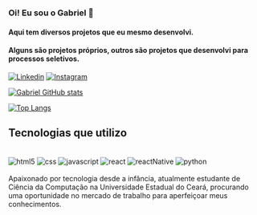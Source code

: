 ### Oi! Eu sou o Gabriel 🤙
#### Aqui tem diversos projetos que eu mesmo desenvolvi.
#### Alguns são projetos próprios, outros são projetos que desenvolvi para processos seletivos. 

[![Linkedin](https://img.shields.io/badge/LinkedIn-0077B5?style=for-the-badge&logo=linkedin&logoColor=white)](https://www.linkedin.com/in/gabriel-silva-limaa/)
[![Instagram](https://img.shields.io/badge/Instagram-E4405F?style=for-the-badge&logo=instagram&logoColor=white)](https://www.instagram.com/gabriiel.sll/)

[![Gabriel GitHub stats](https://github-readme-stats.vercel.app/api?username=GabrielSll&theme=tokyonight)](https://github.com/GabrielSll/github-readme-stats)


[![Top Langs](https://github-readme-stats.vercel.app/api/top-langs/?username=anuraghazra&layout=compact)](https://github.com/anuraghazra/github-readme-stats)

## Tecnologias que utilizo 
<div style="display: inline_block"><br/>
<img align="center" alt=html5 src="https://img.shields.io/badge/HTML5-E34F26?style=for-the-badge&logo=html5&logoColor=white"/>
<img align="center" alt=css src="https://img.shields.io/badge/CSS3-1572B6?style=for-the-badge&logo=css3&logoColor=white"/>
<img align="center" alt=javascript src="https://img.shields.io/badge/JavaScript-F7DF1E?style=for-the-badge&logo=javascript&logoColor=black"/>
<img align="center" alt=react src="https://img.shields.io/badge/React-20232A?style=for-the-badge&logo=react&logoColor=61DAFB"/>
<img align="center" alt=reactNative src="https://img.shields.io/badge/React_Native-20232A?style=for-the-badge&logo=react&logoColor=61DAFB"/>
<img align="center" alt=python src="https://img.shields.io/badge/Python-14354C?style=for-the-badge&logo=python&logoColor=white"/>
</div><br/>
Apaixonado por tecnologia desde a infância, atualmente estudante de Ciência da Computação na Universidade Estadual do Ceará, procurando uma oportunidade
no mercado de trabalho para aperfeiçoar meus conhecimentos. 


